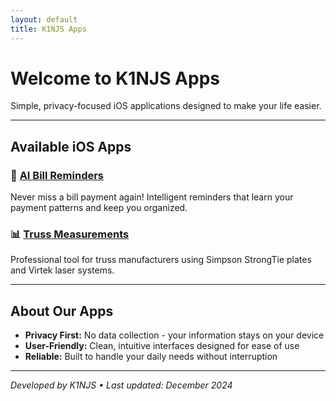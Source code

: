 ```yaml
---
layout: default
title: K1NJS Apps
---
```


# Welcome to K1NJS Apps

Simple, privacy-focused iOS applications designed to make your life easier.

---

## Available iOS Apps

### 🤖 [AI Bill Reminders](./AI-Bill-Reminders/)
Never miss a bill payment again! Intelligent reminders that learn your payment patterns and keep you organized.

### 📊 [Truss Measurements](./Measurements/)
Professional tool for truss manufacturers using Simpson StrongTie plates and Virtek laser systems.

---

## About Our Apps
- **Privacy First:** No data collection - your information stays on your device
- **User-Friendly:** Clean, intuitive interfaces designed for ease of use
- **Reliable:** Built to handle your daily needs without interruption

---

*Developed by K1NJS • Last updated: December 2024*